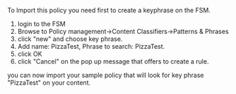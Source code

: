 To Import this policy you need first to create a keyphrase on the FSM.

1) login to the FSM
2) Browse to Policy management->Content Classifiers->Patterns & Phrases
3) click "new" and choose key phrase.
4) Add name: PizzaTest, Phrase to search: PizzaTest.
5) click OK
6) click "Cancel" on the pop up message that offers to create a rule.


you can now import your sample policy that will look for key phrase "PizzaTest" on your content.
